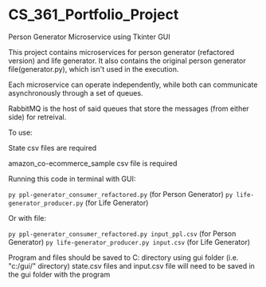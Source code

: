 # CS_361_Portfolio_Project
Person Generator Microservice using Tkinter GUI

This project contains microservices for person generator (refactored version) and life generator.  It also contains 
the original person generator file(generator.py), which isn't used in the execution.

Each microservice can operate independently, while both can communicate asynchronously through a set of queues.

RabbitMQ is the host of said queues that store the messages (from either side) for retreival.


To use:

State csv files are required 

amazon_co-ecommerce_sample csv file is required 


Running this code in terminal with GUI: 

`py ppl-generator_consumer_refactored.py` (for Person Generator)
`py life-generator_producer.py` (for Life Generator)


Or with file:

`py ppl-generator_consumer_refactored.py input_ppl.csv` (for Person Generator)
`py life-generator_producer.py input.csv` (for Life Generator)


Program and files should be saved to C: directory using gui folder (i.e. "c:/gui/" directory) 
state.csv files and input.csv file will need to be saved in the gui folder with the program 


